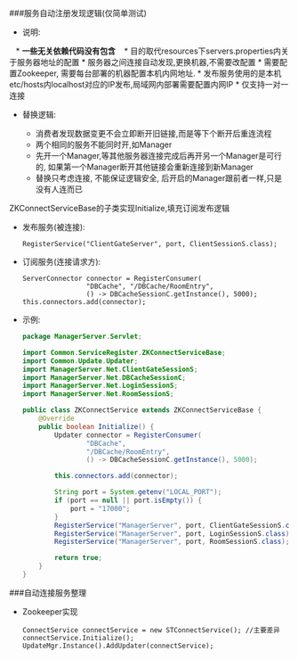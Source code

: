 ###服务自动注册发现逻辑(仅简单测试)
  
  - 说明:
  
    * __一些无关依赖代码没有包含__
    * 目的取代resources下servers.properties内关于服务器地址的配置
    * 服务器之间连接自动发现,更换机器,不需要改配置
    * 需要配置Zookeeper, 需要每台部署的机器配置本机内网地址. 
    * 发布服务使用的是本机etc/hosts内localhost对应的IP发布,局域网内部署需要配置内网IP
    * 仅支持一对一连接
  - 替换逻辑: 
    
    * 消费者发现数据变更不会立即断开旧链接,而是等下个断开后重连流程
    * 两个相同的服务不能同时开,如Manager
    * 先开一个Manager,等其他服务器连接完成后再开另一个Manager是可行的,
    如果第一个Manager断开其他链接会重新连接到新Manager
    * 替换只考虑连接, 不能保证逻辑安全, 后开启的Manager跟前者一样,只是没有人连而已
    
  ZKConnectServiceBase的子类实现Initialize,填充订阅发布逻辑
  - 发布服务(被连接):
    ```
    RegisterService("ClientGateServer", port, ClientSessionS.class);
    ```
  - 订阅服务(连接请求方):
    ```
    ServerConnector connector = RegisterConsumer(
                    "DBCache", "/DBCache/RoomEntry",
                    () -> DBCacheSessionC.getInstance(), 5000);
    this.connectors.add(connector);
    ```
  - 示例:
    ```java
    package ManagerServer.Servlet;
    
    import Common.ServiceRegister.ZKConnectServiceBase;
    import Common.Update.Updater;
    import ManagerServer.Net.ClientGateSessionS;
    import ManagerServer.Net.DBCacheSessionC;
    import ManagerServer.Net.LoginSessionS;
    import ManagerServer.Net.RoomSessionS;
    
    public class ZKConnectService extends ZKConnectServiceBase {
        @Override
        public boolean Initialize() {
            Updater connector = RegisterConsumer(
                    "DBCache",
                    "/DBCache/RoomEntry",
                    () -> DBCacheSessionC.getInstance(), 5000);
    
            this.connectors.add(connector);
    
            String port = System.getenv("LOCAL_PORT");
            if (port == null || port.isEmpty()) {
                port = "17000";
            }
            RegisterService("ManagerServer", port, ClientGateSessionS.class);
            RegisterService("ManagerServer", port, LoginSessionS.class);
            RegisterService("ManagerServer", port, RoomSessionS.class);
    
            return true;
        }
    }
    ```


###自动连接服务整理

  - Zookeeper实现
    ```
    ConnectService connectService = new STConnectService(); //主要差异
    connectService.Initialize();
    UpdateMgr.Instance().AddUpdater(connectService);
    ```
   
    



